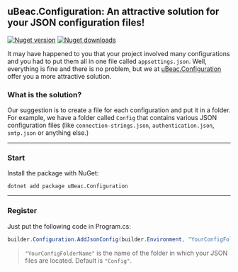 ## uBeac.Configuration: An attractive solution for your JSON configuration files!
[![Nuget version](https://img.shields.io/nuget/v/uBeac.Configuration?label=nuget%20version&logo=nuget&style=flat)](https://www.nuget.org/packages/uBeac.Configuration/) [![Nuget downloads](https://img.shields.io/nuget/dt/uBeac.Configuration?label=nuget%20downloads&logo=nuget&style=flat)](https://www.nuget.org/packages/uBeac.Configuration/)

It may have happened to you that your project involved many configurations and you had to put them all in one file called ``appsettings.json``. Well, everything is fine and there is no problem, but we at [uBeac.Configuration](https://nuget.org/packages/uBeac.Configuration) offer you a more attractive solution.

### What is the solution?
Our suggestion is to create a file for each configuration and put it in a folder. For example, we have a folder called ``Config`` that contains various JSON configuration files (like ``connection-strings.json``, ``authentication.json``, ``smtp.json`` or anything else.)

<hr>

### Start
Install the package with NuGet:
```
dotnet add package uBeac.Configuration
```

<hr>


### Register
Just put the following code in Program.cs:
```cs
builder.Configuration.AddJsonConfig(builder.Environment, "YourConfigFolderName");
```
> ``"YourConfigFolderName"`` is the name of the folder in which your JSON files are located. Default is ``"Config"``.
